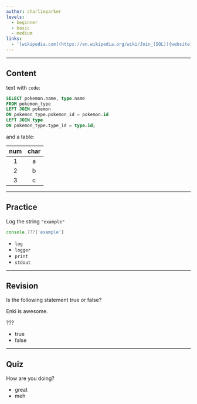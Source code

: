 ```yaml
---
author: charlieparker
levels:
  - beginner
  - basic
  - medium
links:
  - '[wikipedia.com](https://en.wikipedia.org/wiki/Join_(SQL)){website}'
---
```


---
## Content

text with `code`:

```sql
SELECT pokemon.name, type.name
FROM pokemon_type
LEFT JOIN pokemon
ON pokemon_type.pokemon_id = pokemon.id
LEFT JOIN type
ON pokemon_type.type_id = type.id;
```

and a table:

| num | char |
| :-: | :-: |
| 1 | a |
| 2 | b |
| 3 | c |

---
## Practice

Log the string `"example"`

```js
console.???('example')
```

* `log`
* `logger`
* `print`
* `stdout`

---
## Revision

Is the following statement true or false?

Enki is awesome.

???

* true
* false

---
## Quiz

How are you doing?

* great
* meh
